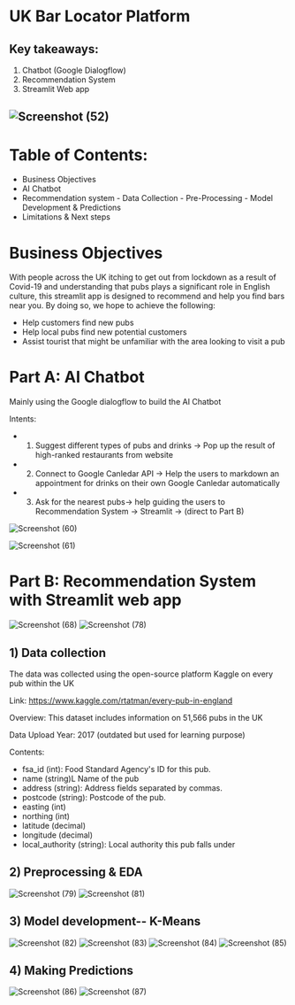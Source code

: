 

# UK Bar Locator Platform

## Key takeaways: 
1. Chatbot (Google Dialogflow)
2. Recommendation System 
3. Streamlit Web app

## ![Screenshot (52)](https://user-images.githubusercontent.com/80455832/122505976-fd800d00-d02f-11eb-98a9-59ade9ff72b0.png)
# Table of Contents:

- Business Objectives
- AI Chatbot
- Recommendation system
          - Data Collection
          - Pre-Processing
          - Model Development & Predictions
- Limitations & Next steps


# Business Objectives
With people across the UK itching to get out from lockdown as a result of Covid-19 and understanding that pubs plays a significant role in English culture, this streamlit app is designed to recommend and help you find bars near you. By doing so, we hope to achieve the following:

- Help customers find new pubs
- Help local pubs find new potential customers
- Assist tourist that might be unfamiliar with the area looking to visit a pub

# Part A: AI Chatbot
Mainly using the Google dialogflow to build the AI Chatbot

Intents:
- 1. Suggest different types of pubs and drinks -> Pop up the result of high-ranked restaurants from website
- 2. Connect to Google Canledar API -> Help the users to markdown an appointment for drinks on their own Google Canledar automatically
- 3. Ask for the nearest pubs-> help guiding the users to Recommendation System -> Streamlit -> (direct to Part B)

![Screenshot (60)](https://user-images.githubusercontent.com/80455832/122524438-b3f0eb80-d04a-11eb-81fc-11c57e2f6d7a.png)

![Screenshot (61)](https://user-images.githubusercontent.com/80455832/122524425-b05d6480-d04a-11eb-91b4-3b53302ca45a.png)


# Part B: Recommendation System with Streamlit web app

![Screenshot (68)](https://user-images.githubusercontent.com/80455832/122540835-98daa780-d05b-11eb-8143-0fbeeffecfdd.png)
![Screenshot (78)](https://user-images.githubusercontent.com/80455832/122547040-30db8f80-d062-11eb-9c38-56d3edecde68.png)

## 1) Data collection
The data was collected using the open-source platform Kaggle on every pub within the UK

Link: https://www.kaggle.com/rtatman/every-pub-in-england

Overview: This dataset includes information on 51,566 pubs in the UK

Data Upload Year: 2017 (outdated but used for learning purpose)

Contents:

- fsa_id (int): Food Standard Agency's ID for this pub.
- name (string)L Name of the pub
- address (string): Address fields separated by commas.
- postcode (string): Postcode of the pub.
- easting (int)
- northing (int)
- latitude (decimal)
- longitude (decimal)
- local_authority (string): Local authority this pub falls under

## 2) Preprocessing & EDA

![Screenshot (79)](https://user-images.githubusercontent.com/80455832/122547050-33d68000-d062-11eb-885c-f78be433fe2b.png)
![Screenshot (81)](https://user-images.githubusercontent.com/80455832/122547091-3cc75180-d062-11eb-86c4-181d4eabae9c.png)

## 3) Model development-- K-Means
![Screenshot (82)](https://user-images.githubusercontent.com/80455832/122547102-3f29ab80-d062-11eb-85ac-637a4a811447.png)
![Screenshot (83)](https://user-images.githubusercontent.com/80455832/122547122-451f8c80-d062-11eb-974a-8c6c871fda67.png)
![Screenshot (84)](https://user-images.githubusercontent.com/80455832/122547126-481a7d00-d062-11eb-9413-b337677e33a0.png)
![Screenshot (85)](https://user-images.githubusercontent.com/80455832/122547136-4bae0400-d062-11eb-992b-5e69f9b65ae9.png)
## 4) Making Predictions
![Screenshot (86)](https://user-images.githubusercontent.com/80455832/122547143-4d77c780-d062-11eb-88ca-c15b5c43470b.png)
![Screenshot (87)](https://user-images.githubusercontent.com/80455832/122547150-4f418b00-d062-11eb-8579-db1874251ee4.png)






